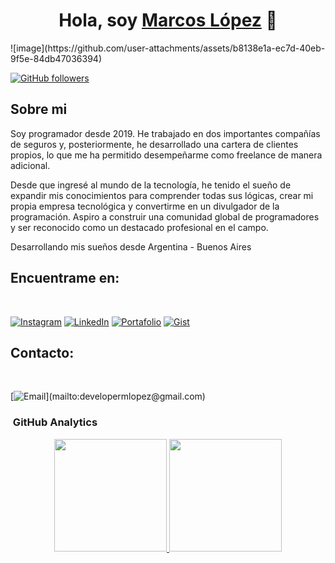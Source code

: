 <div align="center">
<h1 align="center">Hola, soy <a href="https://portafolio-dev-2x2w.vercel.app/">Marcos López</a> 👋 </h1>
</div>
![image](https://github.com/user-attachments/assets/b8138e1a-ec7d-40eb-9f5e-84db47036394)


[![GitHub followers](https://img.shields.io/github/followers/mlopezDeveloper?style=social)](https://github.com/mlopezDeveloper)

## Sobre mi
Soy programador desde 2019. He trabajado en dos importantes compañías de seguros y, posteriormente, he desarrollado una cartera de clientes propios, lo que me ha permitido desempeñarme como freelance de manera adicional.

Desde que ingresé al mundo de la tecnología, he tenido el sueño de expandir mis conocimientos para comprender todas sus lógicas, crear mi propia empresa tecnológica y convertirme en un divulgador de la programación. Aspiro a construir una comunidad global de programadores y ser reconocido como un destacado profesional en el campo.

Desarrollando mis sueños desde Argentina - Buenos Aires

## Encuentrame en:
<br>

[![Instagram](https://img.shields.io/badge/Instagram-@mlopezdev_-E4405F?style=for-the-badge&logo=instagram&logoColor=white&labelColor=101010)](https://www.instagram.com/MLOPEZDEV_/)
[![LinkedIn](https://img.shields.io/badge/LinkedIn-Lopez_Marcos-0077B5?style=for-the-badge&logo=linkedin&logoColor=white&labelColor=101010)](https://www.linkedin.com/in/marcos-antonio-lopez-561a69221)
[![Portafolio](https://img.shields.io/badge/Portafolio-14a1f0?style=for-the-badge&logo=dev.to&logoColor=white&labelColor=101010)](https://mlopezdeveloper.github.io/)
[![Gist](https://img.shields.io/badge/gist-39E09B?style=for-the-badge&logo=Linktree&logoColor=white&labelColor=101010)](https://gist.github.com/mlopezDeveloper)

## Contacto:
<br>

[![Email](https://img.shields.io/badge/developermlopez@gmail.com-email_personal_(respuesta_lenta)-D14836?style=for-the-badge&logo=gmail&logoColor=white&labelColor=101010)](mailto:developermlopez@gmail.com)

### &nbsp;GitHub Analytics

<p align="center">
<a href="https://github.com/Codermex-freelance">
  <img height="180em" src="https://github-readme-stats-eight-theta.vercel.app/api?username=mlopezDeveloper&show_icons=true&theme=algolia&include_all_commits=true&count_private=true"/>
  <img height="180em" src="https://github-readme-stats-eight-theta.vercel.app/api/top-langs/?username=mlopezDeveloper&layout=compact&langs_count=8&theme=algolia"/>
</a>
</p>









 
